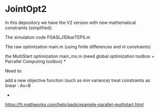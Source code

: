 # JointOpt2

In this depository we have the V2 version with new mathematical constraints (simplified):

The simulation code  FGASLJ1DbarTEPS.m

The raw optimization main.m (using finite differences and nl constraints)

the MultiStart optimization main_ms.m (need global optimization toolbox + Parrallel Computing toolbox) *

Need to: 

add a new objective function (such as min variance)
treat constraints as linear : Ax=B


*
https://fr.mathworks.com/help/gads/example-parallel-multistart.html
